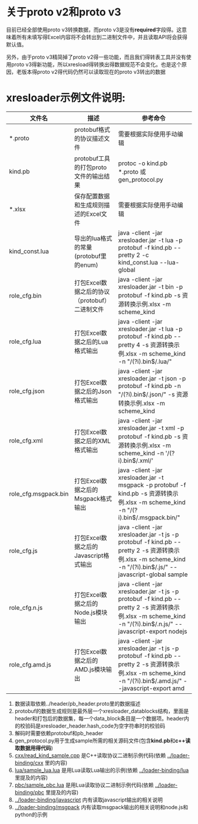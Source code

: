 关于proto v2和proto v3
======
目前已经全部使用proto v3转换数据，而proto v3是没有**required**字段得。这意味着所有未填写得Excel内容将不会转出到二进制文件中，并且读取API将会获得默认值。

另外，由于proto v3精简掉了proto v2得一些功能，而且我们得转表工具并没有使用proto v3得新功能，所以xresload得转换出得数据规范不会变化。也是这个原因，老版本得proto v2得代码仍然可以读取现在的proto v3转出的数据

xresloader示例文件说明:
======

文件名               |  描述                                        |  参考命令 
--------------------|----------------------------------------------|----------
*.proto             |  protobuf格式的协议描述文件                     | 需要根据实际使用手动编辑
kind.pb             |  protobuf工具的打包proto文件的输出结果           | protoc -o kind.pb *.proto 或 gen_protocol.py
*.xlsx              |  保存配置数据和生成规则描述的Excel文件            | 需要根据实际使用手动编辑
kind_const.lua      |  导出的lua格式的常量(protobuf里的enum)          | java -client -jar xresloader.jar -t lua -p protobuf -f kind.pb --pretty 2 -c kind_const.lua --lua-global
role_cfg.bin        |  打包Excel数据之后的协议（protobuf）二进制文件    | java -client -jar xresloader.jar -t bin -p protobuf -f kind.pb -s 资源转换示例.xlsx -m scheme_kind
role_cfg.lua        |  打包Excel数据之后的Lua格式输出                 | java -client -jar xresloader.jar -t lua -p protobuf -f kind.pb --pretty 4 -s 资源转换示例.xlsx -m scheme_kind -n "/(?i)\.bin$/\.lua/"
role_cfg.json       |  打包Excel数据之后的Json格式输出                | java -client -jar xresloader.jar -t json -p protobuf -f kind.pb -n "/(?i)\.bin$/\.json/" -s 资源转换示例.xlsx -m scheme_kind
role_cfg.xml        |  打包Excel数据之后的XML格式输出                 | java -client -jar xresloader.jar -t xml -p protobuf -f kind.pb -s 资源转换示例.xlsx -m scheme_kind -n '/(?i)\.bin$/\.xml/'
role_cfg.msgpack.bin|  打包Excel数据之后的Msgpack格式输出             | java -client -jar xresloader.jar -t msgpack -p protobuf -f kind.pb -s 资源转换示例.xlsx -m scheme_kind -n "/(?i)\.bin$/\.msgpack.bin/"
role_cfg.js         |  打包Excel数据之后的Javascript格式输出          | java -client -jar xresloader.jar -t js -p protobuf -f kind.pb --pretty 2 -s 资源转换示例.xlsx -m scheme_kind -n "/(?i)\.bin$/\.js/" --javascript-global sample
role_cfg.n.js       |  打包Excel数据之后的Node.js模块输出             | java -client -jar xresloader.jar -t js -p protobuf -f kind.pb --pretty 2 -s 资源转换示例.xlsx -m scheme_kind -n "/(?i)\.bin$/\.n\.js/" --javascript-export nodejs
role_cfg.amd.js     |  打包Excel数据之后的AMD.js模块输出              | java -client -jar xresloader.jar -t js -p protobuf -f kind.pb --pretty 2 -s 资源转换示例.xlsx -m scheme_kind -n "/(?i)\.bin$/\.amd\.js/" --javascript-export amd



1. 数据读取依赖../header/pb_header.proto里的数据描述
2. protobuf的数据生成规则是最外层一个xresloader_datablocks结构，里面是header和打包后的数据集，每一个data_block条目是一个数据项。header内的校验码是xresloader_header.hash_code为空字符串时的校验码
3. 解码时需要依赖protobuf和pb_header
4. gen_protocol.py用于生成sample所需的相关源码文件(包含**kind.pb**和**c++读取数据用得代码**)
5. [cxx/read_kind_sample.cpp](cxx/read_kind_sample.cpp) 是C++读取协议二进制示例代码(依赖 [../loader-binding/cxx](../loader-binding/cxx) 里的内容)
6. [lua/sample_lua.lua](lua/sample_lua.lua) 是用Lua读取Lua输出的示例(依赖 [../loader-binding/lua](../loader-binding/lua) 里提及的内容)
7. [pbc/sample_pbc.lua](pbc/sample_pbc.lua) 是用Lua读取协议二进制示例代码(依赖 [../loader-binding/pbc](../loader-binding/pbc) 里提及的内容)
8. [../loader-binding/javascript](../loader-binding/javascript) 内有读取javascript输出的相关说明
9. [../loader-binding/msgpack](../loader-binding/msgpack) 内有读取msgpack输出的相关说明和node.js和python的示例
